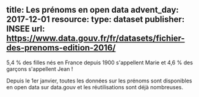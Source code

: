 title: Les prénoms en open data
advent_day: 2017-12-01
resource:
  type: dataset
  publisher: INSEE
  url: https://www.data.gouv.fr/fr/datasets/fichier-des-prenoms-edition-2016/
---

5,4 % des filles nés en France depuis 1900 s'appellent Marie et 4,6 % des garçons s'appellent Jean !

<!--more-->

Depuis le 1er janvier, toutes les données sur les prénoms sont disponibles en open data sur data.gouv et les réutilisations sont déjà nombreuses.

<div data-udata-dataset-id="586a824588ee3835ec3f4e61"></div>
<script src="https://www.data.gouv.fr/static/widgets.js" id="udata" async defer onload="udataScript.loadDatasets()"></script>
